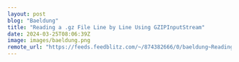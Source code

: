 ```yaml
---
layout: post
blog: "Baeldung"
title: "Reading a .gz File Line by Line Using GZIPInputStream"
date: 2024-03-25T08:06:39Z
image: images/baeldung.png
remote_url: "https://feeds.feedblitz.com/~/874382666/0/baeldung~Reading-a-gz-File-Line-by-Line-Using-GZIPInputStream"
---
```

